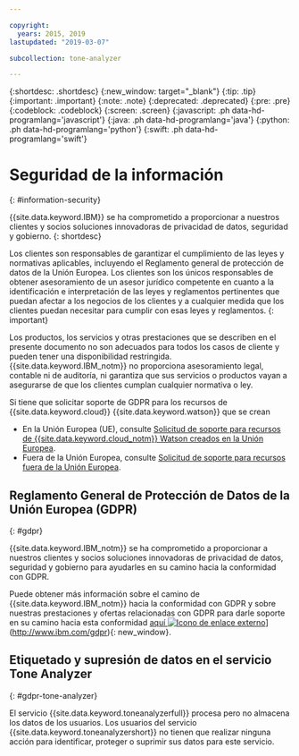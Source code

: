 ```yaml
---

copyright:
  years: 2015, 2019
lastupdated: "2019-03-07"

subcollection: tone-analyzer

---
```


{:shortdesc: .shortdesc}
{:new_window: target="_blank"}
{:tip: .tip}
{:important: .important}
{:note: .note}
{:deprecated: .deprecated}
{:pre: .pre}
{:codeblock: .codeblock}
{:screen: .screen}
{:javascript: .ph data-hd-programlang='javascript'}
{:java: .ph data-hd-programlang='java'}
{:python: .ph data-hd-programlang='python'}
{:swift: .ph data-hd-programlang='swift'}

# Seguridad de la información
{: #information-security}

{{site.data.keyword.IBM}} se ha comprometido a proporcionar a nuestros clientes y socios soluciones innovadoras de privacidad de datos, seguridad y gobierno.
{: shortdesc}

Los clientes son responsables de garantizar el cumplimiento de las leyes y normativas aplicables, incluyendo el Reglamento general de protección de datos de la Unión Europea. Los clientes son los únicos responsables de obtener asesoramiento de un asesor jurídico competente en cuanto a la identificación e interpretación de las leyes y reglamentos pertinentes que puedan afectar a los negocios de los clientes y a cualquier medida que los clientes puedan necesitar para cumplir con esas leyes y reglamentos.
{: important}

Los productos, los servicios y otras prestaciones que se describen en el presente documento no son adecuados para todos los casos de cliente y pueden tener una disponibilidad restringida. {{site.data.keyword.IBM_notm}} no
proporciona asesoramiento legal, contable ni de auditoría, ni garantiza que sus servicios o productos
vayan a asegurarse de que los clientes cumplan cualquier normativa o ley.

Si tiene que solicitar soporte de GDPR para los recursos de {{site.data.keyword.cloud}} {{site.data.keyword.watson}} que se crean

-   En la Unión Europea (UE), consulte [Solicitud de soporte para recursos de {{site.data.keyword.cloud_notm}} Watson creados en la Unión Europea](/docs/services/watson?topic=watson-gdpr-sar#request-EU).
-   Fuera de la Unión Europea, consulte [Solicitud de soporte para recursos fuera de la Unión Europea](/docs/services/watson?topic=watson-gdpr-sar#request-non-EU).

## Reglamento General de Protección de Datos de la Unión Europea (GDPR)
{: #gdpr}

{{site.data.keyword.IBM_notm}} se ha comprometido a proporcionar a nuestros clientes y socios soluciones innovadoras de privacidad de datos, seguridad y gobierno para ayudarles en su camino hacia la conformidad con GDPR.

Puede obtener más información sobre el camino de {{site.data.keyword.IBM_notm}} hacia la conformidad con GDPR y sobre nuestras prestaciones y ofertas relacionadas con GDPR para darle soporte en su camino hacia esta conformidad [aquí ![Icono de enlace externo](../../icons/launch-glyph.svg "Icono de enlace externo")](../../icons/launch-glyph.svg "Icono de enlace externo")](http://www.ibm.com/gdpr){: new_window}.

## Etiquetado y supresión de datos en el servicio Tone Analyzer
{: #gdpr-tone-analyzer}

El servicio {{site.data.keyword.toneanalyzerfull}} procesa pero no almacena los datos de los usuarios. Los usuarios del servicio {{site.data.keyword.toneanalyzershort}} no tienen que realizar ninguna acción para identificar, proteger o suprimir sus datos para este servicio.
